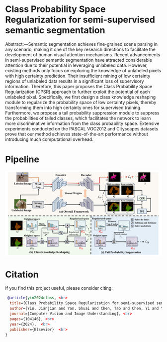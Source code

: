 # Class Probability Space Regularization for semi-supervised semantic segmentation
 Abstract:—Semantic segmentation achieves fine-grained scene parsing in any scenario, making it one of the key research directions to facilitate the development of human visual attention mechanisms. Recent advancements in semi-supervised semantic segmentation have attracted considerable attention due to their potential in leveraging unlabeled data. However, existing methods only focus on exploring the knowledge of unlabeled pixels with high certainty prediction. Their insufficient mining of low certainty regions of unlabeled data results in a significant loss of supervisory information. Therefore, this paper proposes the Class Probability Space Regularization (CPSR) approach to further exploit the potential of each unlabeled pixel. Specifically, we first design a class knowledge reshaping module to regularize the probability space of low certainty pixels, thereby transforming them into high certainty ones for supervised training. Furthermore, we propose a tail probability suppression module to suppress the probabilities of tailed classes, which facilitates the network to learn more discriminative information from the class probability space. Extensive experiments conducted on the PASCAL VOC2012 and Cityscapes datasets prove that our method achieves state-of-the-art performance without introducing much computational overhead.

 # Pipeline
 ![Network](https://github.com/PixelSegTech/CPSR/blob/main/Net.png)

 # Citation
 If you find this project useful, please consider citing:

```bibtex
 @article{yin2024class, <br>
  title={Class Probability Space Regularization for semi-supervised semantic segmentation}, <br>
  author={Yin, Jianjian and Yan, Shuai and Chen, Tao and Chen, Yi and Yao, Yazhou}, <br>
  journal={Computer Vision and Image Understanding}, <br>
  pages={104146}, <br>
  year={2024},  <br>
  publisher={Elsevier}  <br>
}

